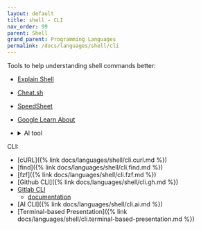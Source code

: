 ```yaml
---
layout: default
title: shell - CLI
nav_order: 99
parent: Shell
grand_parent: Programming Languages
permalink: /docs/languages/shell/cli
---
```


Tools to help understanding shell commands better:
- [Explain Shell](https://explainshell.com/)
- [Cheat.sh](https://cheat.sh/)
- [SpeedSheet](https://speedsheet.io/)
- [Google Learn About](https://learning.google.com/experiments/learn-about)
- <details markdown="block"><summary> AI tool </summary>
  
  - <details markdown="block"><summary>Github Copilot CLI <sup><a href="https://igorlima.github.io/unapologetic-thoughts/journal-springboard#ai-tool-gh-copilot-cli">+</a></sup> <a id="ai-tool-gh-copilot-cli" href="#ai-tool-gh-copilot-cli">§</a></summary>

    ```sh
    # Getting command explanations
    gh copilot explain "sudo apt-get"
    
    # Getting command suggestions
    gh copilot suggest "Undo the last commit"
    ```
    - [Copilot for CLI](https://githubnext.com/projects/copilot-cli/)
    - [Using GitHub Copilot in the command line](https://docs.github.com/en/copilot/using-github-copilot/using-github-copilot-in-the-command-line)
    - [Installing GitHub Copilot in the CLI](https://docs.github.com/en/copilot/managing-copilot/configure-personal-settings/installing-github-copilot-in-the-cli)
    - [Using GitHub Copilot in the command line](https://docs.github.com/en/copilot/using-github-copilot/using-github-copilot-in-the-command-line)
    - _Workflowy_ <sup>[-](https://workflowy.com/#/03c1658723e0)</sup> <sup>[--](https://workflowy.com/#/3412c6b84d65)</sup> 
    </details>
  - <details markdown="block"><summary>Anthropic's Claude Code <sup><a href="https://igorlima.github.io/unapologetic-thoughts/journal-springboard#ai-tool-anthropic-claude-code">+</a></sup> <a id="ai-tool-anthropic-claude-code" href="#ai-tool-anthropic-claude-code">§</a></summary>

    - [Overview](https://docs.anthropic.com/en/docs/claude-code/overview)
    - [CLI usage and controls](https://docs.anthropic.com/en/docs/claude-code/cli-usage)
    </details>
  </details>

CLI:
- [cURL]({% link docs/languages/shell/cli.curl.md %})
- [find]({% link docs/languages/shell/cli.find.md %})
- [fzf]({% link docs/languages/shell/cli.fzf.md %})
- [Github CLI]({% link docs/languages/shell/cli.gh.md %})
- [Gitlab CLI](https://gitlab.com/gitlab-org/cli)
  - [documentation](https://docs.gitlab.com/ee/editor_extensions/gitlab_cli/)
- [AI CLI]({% link docs/languages/shell/cli.ai.md %})
- [Terminal-based Presentation]({% link docs/languages/shell/cli.terminal-based-presentation.md %})

